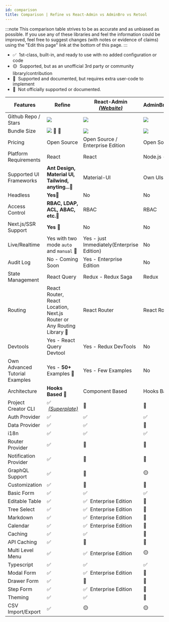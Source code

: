```yaml
---
id: comparison
title: Comparison | Refine vs React-Admin vs AdminBro vs Retool
---
```


:::note
This comparison table strives to be as accurate and as unbiased as possible. If you use any of these libraries and feel the information could be improved, feel free to suggest changes (with notes or evidence of claims) using the "Edit this page" link at the bottom of this page.
:::

-   ✅ &nbsp;1st-class, built-in, and ready to use with no added configuration or code
-   🟡 &nbsp;Supported, but as an unofficial 3rd party or community library/contribution
-   🔶 &nbsp;Supported and documented, but requires extra user-code to implement
-   🛑 &nbsp;Not officially supported or documented.

| Features                       | Refine                                                                | React-Admin [_(Website)_][react-admin]     | AdminBro[_(Website)_][adminjs]   | Retool[_(Website)_][retool] |
| ------------------------------ | --------------------------------------------------------------------- | ------------------------------------------ | -------------------------------- | --------------------------- |
| Github Repo / Stars            | [![][stars-refine]][gh-refine]                                        | [![][stars-react-admin]][gh-react-admin]   | [![][stars-adminjs]][gh-adminjs] | -                           |
| Bundle Size                    | [![][bp-refine]][bpl-refine] 🚀 🚀                                        | [![][bp-react-admin]][bpl-react-admin]     | [![][bp-adminjs]][bpl-adminjs]   | -                           |
| Pricing                        | Open Source                                                           | Open Source / Enterprise Edition           | Open Source                      | [_Pricing_][retool-pricing] |
| Platform Requirements          | React                                                                 | React                                      | Node.js - React                  | Cloud / Self-hosted         |
| Supported UI Frameworks        | **Ant Design, Material UI, Tailwind, anyting...**🚀                    | Material-UI                                | Own UIs                          | Own UIs                     |
| Headless                       | **Yes**🚀                                                              | No                                         | No                               | No                          |
| Access Control                 | **RBAC, LDAP, ACL, ABAC, etc.**🚀                                      | RBAC                                       | RBAC                             | RBAC                        |
| Next.js/SSR Support            | **Yes** 🚀                                                             | No                                         | No                               | No                          |
| Live/Realtime                  | Yes with two mode `auto` and `manual` 🚀                               | Yes - just Immediately(Enterprise Edition) | No                               | No                          |
| Audit Log                      | No - Coming Soon                                                      | Yes - Enterprise Edition                   | No                               | Yes                         |
| State Management               | React Query                                                           | Redux - Redux Saga                         | Redux                            | -                           |
| Routing                        | React Router, React Location, Next.js Router or Any Routing Library 🚀 | React Router                               | React Router                     | -                           |
| Devtools                       | Yes - React Query Devtool                                             | Yes - Redux DevTools                       | No                               | No                          |
| Own Advanced Tutorial Examples | Yes - **50+** Examples 🚀                                              | Yes - Few Examples                         | No                               | No                          |
| Architecture                   | **Hooks Based**  🚀                                                    | Component Based                            | Hooks Based                      | -                           |
| Project Creator CLI            | ✅ &nbsp;[_(Superplate)_][pankod-superplate]                           | 🛑                                          | 🛑                                | 🛑                           |
| Auth Provider                  | ✅                                                                     | ✅                                          | ✅                                | ✅                           |
| Data Provider                  | ✅                                                                     | ✅                                          | 🔶                                | ✅                           |
| i18n                           | ✅                                                                     | ✅                                          | ✅                                | -                           |
| Router Provider                | ✅                                                                     | 🛑                                          | 🛑                                | -                           |
| Notification Provider          | ✅                                                                     | 🛑                                          | 🛑                                | -                           |
| GraphQL Support                | ✅                                                                     | 🔶                                          | 🟡                                | ✅                           |
| Customization                  | ✅                                                                     | 🔶                                          | 🔶                                | 🛑                           |
| Basic Form                     | ✅                                                                     | ✅                                          | ✅                                | ✅                           |
| Editable Table                 | ✅                                                                     | ✅ &nbsp;Enterprise Edition                 | 🛑                                | ✅                           |
| Tree Select                    | ✅                                                                     | ✅ &nbsp;Enterprise Edition                 | 🛑                                | 🛑                           |
| Markdown                       | ✅                                                                     | ✅ &nbsp;Enterprise Edition                 | 🛑                                | ✅                           |
| Calendar                       | ✅                                                                     | ✅ &nbsp;Enterprise Edition                 | 🛑                                | ✅                           |
| Caching                        | ✅                                                                     | ✅                                          | 🛑                                | 🛑                           |
| API Caching                    | ✅                                                                     | 🛑                                          | 🛑                                | 🛑                           |
| Multi Level Menu               | ✅                                                                     | ✅ &nbsp;Enterprise Edition                 | 🟡                                | ✅                           |
| Typescript                     | ✅                                                                     | ✅                                          | ✅                                | -                           |
| Modal Form                     | ✅                                                                     | ✅ &nbsp;Enterprise Edition                 | 🛑                                | ✅                           |
| Drawer Form                    | ✅                                                                     | 🔶                                          | 🛑                                | 🛑                           |
| Step Form                      | ✅                                                                     | ✅ &nbsp;Enterprise Edition                 | 🛑                                | 🛑                           |
| Theming                        | ✅                                                                     | ✅                                          | 🔶                                | ✅                           |
| CSV Import/Export              | ✅                                                                     | 🟡                                          | 🟡                                | ✅                           |

<!-- -->

[stars-refine]: https://img.shields.io/github/stars/pankod/refine?label=%F0%9F%8C%9F
[gh-refine]: https://github.com/pankod/refine
[bpl-refine]: https://bundlephobia.com/result?p=@pankod/refine-core
[bp-refine]: https://badgen.net/bundlephobia/minzip/@pankod/refine-core?label=💾
[pankod-superplate]: https://pankod.github.io/superplate/

<!-- -->

<!-- -->

[react-admin]: https://marmelab.com/react-admin/
[react-enterprise]: https://marmelab.com/ra-enterprise/
[stars-react-admin]: https://img.shields.io/github/stars/marmelab/react-admin?label=%F0%9F%8C%9F
[gh-react-admin]: https://github.com/marmelab/react-admin
[bpl-react-admin]: https://bundlephobia.com/result?p=react-admin
[bp-react-admin]: https://badgen.net/bundlephobia/minzip/react-admin?label=💾

<!-- -->

<!-- -->

[adminjs]: https://adminbro.com/index.html
[stars-adminjs]: https://img.shields.io/github/stars/SoftwareBrothers/adminjs?label=%F0%9F%8C%9F
[gh-adminjs]: https://github.com/SoftwareBrothers/adminjs
[bpl-adminjs]: https://bundlephobia.com/result?p=admin-bro
[bp-adminjs]: https://badgen.net/bundlephobia/minzip/admin-bro?label=💾

<!-- -->

<!-- -->

[retool]: https://retool.com/
[retool-pricing]: https://retool.com/pricing/

<!-- -->
